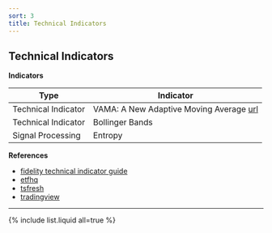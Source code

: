 ```yaml
---
sort: 3
title: Technical Indicators
---
```


## Technical Indicators

**Indicators**

 | Type  |Indicator   |
| ------------ | ------------ | 
|Technical Indicator    | VAMA: A New Adaptive Moving Average [url](b_3_vama/) |
|Technical Indicator  | Bollinger Bands   |
|Signal Processing| Entropy|

**References**

- [fidelity technical indicator guide](https://www.fidelity.com/learning-center/trading-investing/technical-analysis/technical-indicator-guide/overview)
- [etfhq](http://etfhq.com/blog/2010/05/25/best-technical-indicators/)
- [tsfresh](https://tsfresh.readthedocs.io/en/latest/)
- [tradingview](https://www.tradingview.com/support/folders/43000547458-i-d-like-to-learn-more-about-indicators/)


------------
{% include list.liquid all=true %}
